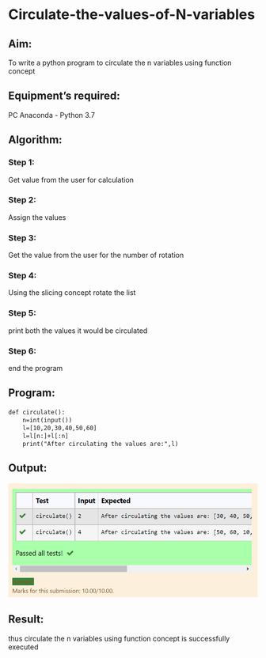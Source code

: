 # Circulate-the-values-of-N-variables
## Aim:
To write a python program to circulate the n variables using function concept
## Equipment’s required:
PC
Anaconda - Python 3.7
## Algorithm: 
### Step 1: 
Get value from the user for calculation
### Step 2: 
Assign the values
### Step 3: 
Get the value from the user for the number of rotation
### Step 4: 
Using the slicing concept rotate the list

### Step 5: 
print both the values it would be circulated
### Step 6: 
end the program
## Program:
~~~
def circulate():
    n=int(input())
    l=[10,20,30,40,50,60]
    l=l[n:]+l[:n]
    print("After circulating the values are:",l)
~~~

## Output:
![GitHub Logo](circulate.png)

## Result:
thus circulate the n variables using function concept is successfully executed

